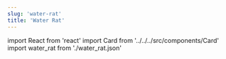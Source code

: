 ```yaml
---
slug: 'water-rat'
title: 'Water Rat'
---
```


import React from 'react'
import Card from '../../../src/components/Card'
import water_rat from './water_rat.json'

<Card data={water_rat} />
